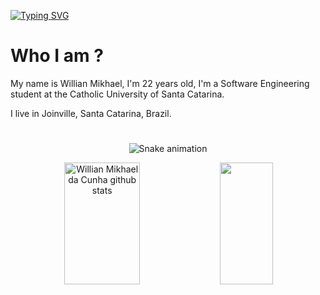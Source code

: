 

[![Typing SVG](https://readme-typing-svg.herokuapp.com/?color=d25ee5&size=35&center=true&vCenter=true&width=1000&lines=Be+Welcome!+:%29)](https://git.io/typing-svg)


#  Who I am ?

My name is Willian Mikhael, I'm 22 years old, I'm a Software Engineering student at the Catholic University of Santa Catarina.

I live in Joinville, Santa Catarina, Brazil.

#

<div align="center">
  
![Snake animation](https://github.com/willianmikhael/willianmikhael/blob/output/github-contribution-grid-snake.svg)

</div>


<div align="center">  
  <img width="49%" height="195px" src="https://github-readme-stats.vercel.app/api?username=willianmikhael&show_icons=true&count_private=true&hide_border=true&title_color=d25ee5&icon_color=bd9fba&text_color=ECE9EE&bg_color=0D1117" alt="Willian Mikhael da Cunha github stats" /> 
  
  <img width="41%" height="195px" src="https://github-readme-stats.vercel.app/api/top-langs/?username=willianmikhael&layout=compact&hide_border=true&title_color=d25ee5&text_color=ECE9EE&bg_color=0d1117" />
</div>

#




  
  

  



